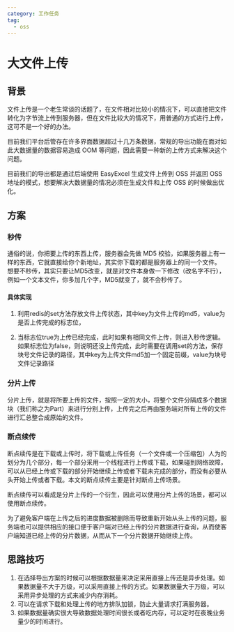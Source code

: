 ```yaml
---
category: 工作任务
tag: 
  - oss
---
```


# 大文件上传
## 背景
   文件上传是一个老生常谈的话题了，在文件相对比较小的情况下，可以直接把文件转化为字节流上传到服务器，但在文件比较大的情况下，用普通的方式进行上传，这可不是一个好的办法。

   目前我们平台后管存在许多界面数据超过十几万条数据，常规的导出功能在面对如此大数据量的数据容易造成 OOM 等问题，因此需要一种新的上传方式来解决这个问题。

   目前我们的导出都是通过后端使用 EasyExcel 生成文件上传到 OSS 并返回 OSS 地址的模式，想要解决大数据量的情况必须在生成文件和上传 OSS 的时候做出优化。

## 方案
### 秒传
通俗的说，你把要上传的东西上传，服务器会先做 MD5 校验，如果服务器上有一样的东西，它就直接给你个新地址，其实你下载的都是服务器上的同一个文件。
想要不秒传，其实只要让MD5改变，就是对文件本身做一下修改（改名字不行），例如一个文本文件，你多加几个字，MD5就变了，就不会秒传了。

#### 具体实现
1. 利用redis的set方法存放文件上传状态，其中key为文件上传的md5，value为是否上传完成的标志位，

2. 当标志位true为上传已经完成，此时如果有相同文件上传，则进入秒传逻辑。如果标志位为false，则说明还没上传完成，此时需要在调用set的方法，保存块号文件记录的路径，其中key为上传文件md5加一个固定前缀，value为块号文件记录路径

### 分片上传
分片上传，就是将所要上传的文件，按照一定的大小，将整个文件分隔成多个数据块（我们称之为Part）来进行分别上传，上传完之后再由服务端对所有上传的文件进行汇总整合成原始的文件。

### 断点续传
断点续传是在下载或上传时，将下载或上传任务（一个文件或一个压缩包）人为的划分为几个部分，每一个部分采用一个线程进行上传或下载，如果碰到网络故障，可以从已经上传或下载的部分开始继续上传或者下载未完成的部分，而没有必要从头开始上传或者下载。本文的断点续传主要是针对断点上传场景。

断点续传可以看成是分片上传的一个衍生，因此可以使用分片上传的场景，都可以使用断点续传。

为了避免客户端在上传之后的进度数据被删除而导致重新开始从头上传的问题，服务端也可以提供相应的接口便于客户端对已经上传的分片数据进行查询，从而使客户端知道已经上传的分片数据，从而从下一个分片数据开始继续上传。

## 思路技巧
1. 在选择导出方案的时候可以根据数据量来决定采用直接上传还是异步处理。如果数据量不大于万级，可以采用直接上传的方式。如果数据量大于万级，可以采用异步处理的方式来减少内存消耗。
2. 可以在请求下载和处理上传的地方排队加锁，防止大量请求打满服务器。
3. 如果数据量确实很大导致数据处理时间很长或者吃内存，可以定时在夜晚业务量少的时间进行。